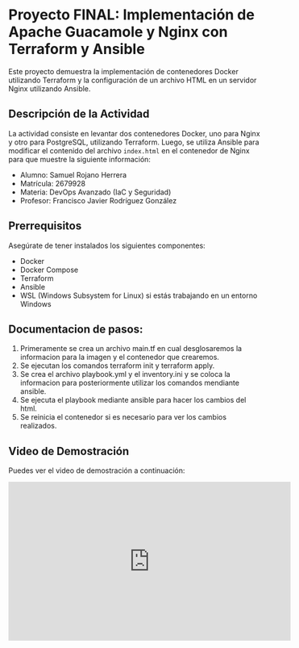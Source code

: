 # Proyecto FINAL: Implementación de Apache Guacamole y Nginx con Terraform y Ansible

Este proyecto demuestra la implementación de contenedores Docker utilizando Terraform y la configuración de un archivo HTML en un servidor Nginx utilizando Ansible.

## Descripción de la Actividad

La actividad consiste en levantar dos contenedores Docker, uno para Nginx y otro para PostgreSQL, utilizando Terraform. Luego, se utiliza Ansible para modificar el contenido del archivo `index.html` en el contenedor de Nginx para que muestre la siguiente información:

- Alumno: Samuel Rojano Herrera
- Matrícula: 2679928
- Materia: DevOps Avanzado (IaC y Seguridad)
- Profesor: Francisco Javier Rodríguez González


## Prerrequisitos

Asegúrate de tener instalados los siguientes componentes:

- Docker
- Docker Compose
- Terraform
- Ansible
- WSL (Windows Subsystem for Linux) si estás trabajando en un entorno Windows

## Documentacion de pasos:

1. Primeramente se crea un archivo main.tf en cual desglosaremos la informacion para la imagen y el contenedor que crearemos.
2. Se ejecutan los comandos terraform init y terraform apply.
3. Se crea el archivo playbook.yml y el inventory.ini y se coloca la informacion para posteriormente utilizar los comandos mendiante ansible.
4. Se ejecuta el playbook mediante ansible para hacer los cambios del html.
5. Se reinicia el contenedor si es necesario para ver los cambios realizados.

## Video de Demostración

Puedes ver el video de demostración a continuación:

<iframe width="560" height="315" src="https://youtu.be/1n2U4dydbw4" frameborder="0" allowfullscreen></iframe>
